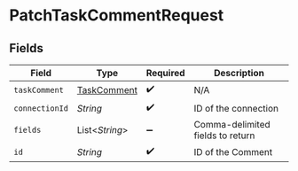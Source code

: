 # PatchTaskCommentRequest


## Fields

| Field                                             | Type                                              | Required                                          | Description                                       |
| ------------------------------------------------- | ------------------------------------------------- | ------------------------------------------------- | ------------------------------------------------- |
| `taskComment`                                     | [TaskComment](../../models/shared/TaskComment.md) | :heavy_check_mark:                                | N/A                                               |
| `connectionId`                                    | *String*                                          | :heavy_check_mark:                                | ID of the connection                              |
| `fields`                                          | List\<*String*>                                   | :heavy_minus_sign:                                | Comma-delimited fields to return                  |
| `id`                                              | *String*                                          | :heavy_check_mark:                                | ID of the Comment                                 |